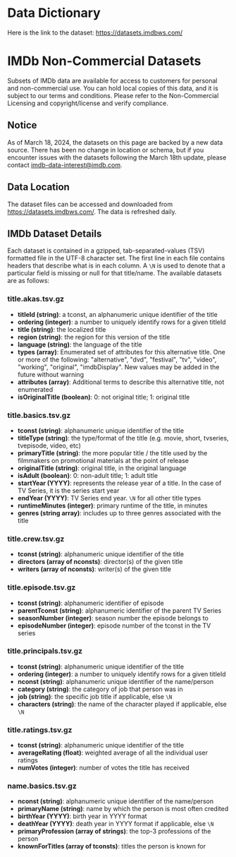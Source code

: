 # Data Dictionary
Here is the link to the dataset: https://datasets.imdbws.com/

# IMDb Non-Commercial Datasets

Subsets of IMDb data are available for access to customers for personal and non-commercial use. You can hold local copies of this data, and it is subject to our terms and conditions. Please refer to the Non-Commercial Licensing and copyright/license and verify compliance.

## Notice

As of March 18, 2024, the datasets on this page are backed by a new data source. There has been no change in location or schema, but if you encounter issues with the datasets following the March 18th update, please contact imdb-data-interest@imdb.com.

## Data Location

The dataset files can be accessed and downloaded from https://datasets.imdbws.com/. The data is refreshed daily.

## IMDb Dataset Details

Each dataset is contained in a gzipped, tab-separated-values (TSV) formatted file in the UTF-8 character set. The first line in each file contains headers that describe what is in each column. A `\N` is used to denote that a particular field is missing or null for that title/name. The available datasets are as follows:

### title.akas.tsv.gz

- **titleId (string)**: a tconst, an alphanumeric unique identifier of the title
- **ordering (integer)**: a number to uniquely identify rows for a given titleId
- **title (string)**: the localized title
- **region (string)**: the region for this version of the title
- **language (string)**: the language of the title
- **types (array)**: Enumerated set of attributes for this alternative title. One or more of the following: "alternative", "dvd", "festival", "tv", "video", "working", "original", "imdbDisplay". New values may be added in the future without warning
- **attributes (array)**: Additional terms to describe this alternative title, not enumerated
- **isOriginalTitle (boolean)**: 0: not original title; 1: original title

### title.basics.tsv.gz

- **tconst (string)**: alphanumeric unique identifier of the title
- **titleType (string)**: the type/format of the title (e.g. movie, short, tvseries, tvepisode, video, etc)
- **primaryTitle (string)**: the more popular title / the title used by the filmmakers on promotional materials at the point of release
- **originalTitle (string)**: original title, in the original language
- **isAdult (boolean)**: 0: non-adult title; 1: adult title
- **startYear (YYYY)**: represents the release year of a title. In the case of TV Series, it is the series start year
- **endYear (YYYY)**: TV Series end year. `\N` for all other title types
- **runtimeMinutes (integer)**: primary runtime of the title, in minutes
- **genres (string array)**: includes up to three genres associated with the title

### title.crew.tsv.gz

- **tconst (string)**: alphanumeric unique identifier of the title
- **directors (array of nconsts)**: director(s) of the given title
- **writers (array of nconsts)**: writer(s) of the given title

### title.episode.tsv.gz

- **tconst (string)**: alphanumeric identifier of episode
- **parentTconst (string)**: alphanumeric identifier of the parent TV Series
- **seasonNumber (integer)**: season number the episode belongs to
- **episodeNumber (integer)**: episode number of the tconst in the TV series

### title.principals.tsv.gz

- **tconst (string)**: alphanumeric unique identifier of the title
- **ordering (integer)**: a number to uniquely identify rows for a given titleId
- **nconst (string)**: alphanumeric unique identifier of the name/person
- **category (string)**: the category of job that person was in
- **job (string)**: the specific job title if applicable, else `\N`
- **characters (string)**: the name of the character played if applicable, else `\N`

### title.ratings.tsv.gz

- **tconst (string)**: alphanumeric unique identifier of the title
- **averageRating (float)**: weighted average of all the individual user ratings
- **numVotes (integer)**: number of votes the title has received

### name.basics.tsv.gz

- **nconst (string)**: alphanumeric unique identifier of the name/person
- **primaryName (string)**: name by which the person is most often credited
- **birthYear (YYYY)**: birth year in YYYY format
- **deathYear (YYYY)**: death year in YYYY format if applicable, else `\N`
- **primaryProfession (array of strings)**: the top-3 professions of the person
- **knownForTitles (array of tconsts)**: titles the person is known for


